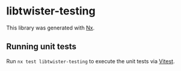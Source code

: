 # libtwister-testing

This library was generated with [Nx](https://nx.dev).

## Running unit tests

Run `nx test libtwister-testing` to execute the unit tests via [Vitest](https://vitest.dev/).
